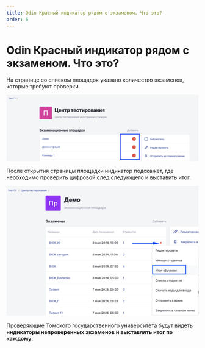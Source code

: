 ```yaml
---
title: Odin Красный индикатор рядом с экзаменом. Что это?
order: 6
---
```


# Odin Красный индикатор рядом с экзаменом. Что это?

На странице со списком площадок указано количество экзаменов, которые требуют проверки.

![](<../.gitbook/assets/image (179).png>)

После открытия страницы площадки индикатор подскажет, где необходимо проверить цифровой след следующего и выставить итог.

![](<../.gitbook/assets/image (180).png>)

Проверяющие  Томского государственного университета будут видеть **индикаторы непроверенных экзаменов и выставлять итог по каждому**.